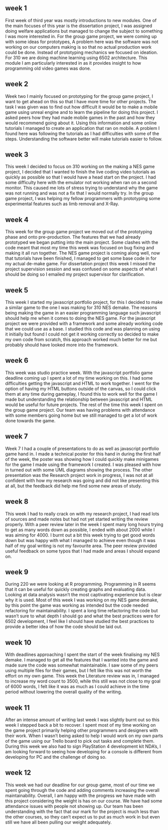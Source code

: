 ## week 1 
First week of third year was mostly introductions to new modules. One of the main focuses of this year is the dissertation project, I was assigned doing welfare applications but managed to change the subject to something I was more interested in. For the group game project, we were coming up with some ideas for prototypes, A problem here was the software was not working on our computers making is so that no actual production work could be done. Instead of prototyping mechanics we focused on ideation. For 310 we are doing machine learning using 6502 architecture. This module I am particularly interested in as it provides insight to how programming old video games was done.
## week 2
Week two I mainly focused on prototyping for the group game project, I want to get ahead on this so that I have more time for other projects. The task I was given was to find out how difficult it would be to make a mobile game using unreal engine and to learn the pipeline for doing this project. I asked peers how they had made mobile games in the past and how they would recommend going about it. Using this information and some online tutorials I managed to create an application that ran on mobile. A problem I found here was following the tutorials as I had difficulties with some of the steps. Understanding the software better will make tutorials easier to follow.
## week 3
This week I decided to focus on 310 working on the making a NES game project, I decided that I wanted to finish the live coding video tutorials as quickly as possible so that I would have a head start on the project. I had some difficulty here with the emulator not working when ran on a second monitor. This caused me lots of stress trying to understand why the game was not running and was not a fix that I would normally try. In the group game project, I was helping my fellow programmers with prototyping some experimental features such as limb removal and X-Ray.
## week 4
This week for the group game project we moved out of the prototyping phase and onto pre-production. The features that we had already prototyped we began putting into the main project. Some clashes with the code meant that most my time this week was focused on bug fixing and making it all run together. The NES game project is coming along well, now that tutorials have been finished, I managed to get some base code in for my actual de-make game. For dissertation project this week I missed the project supervision session and was confused on some aspects of what I should be doing so I emailed my project supervisor for clarification.
## week 5
This week I started my javascript portfolio project, for this I decided to make a similar game to the one I was making for 310 NES demake. The reasons being making the game in an easier programming language such javascript should help me when it comes to doing the NES game. For the javascript project we were provided with a framework and some already working code that we could use as a base. I studied this code and was planning on using it initially but found I could not get it working correctly so decided to make my own code from scratch, this approach worked much better for me but probably should have looked more into the framework.
## week 6 
This week was studio practice week. With the javascript portfolio game deadline coming up I spent a lot of my time working on this. I had some difficulties getting the javascript and HTML to work together. I went for the option of having my HTML buttons outside of the canvas, so I could click them at any time during gameplay, I found this to work well for the game I made but understanding the relationship between javascript and HTML would be useful for future projects. The rest of the time this week I spent on the group game project. Our team was having problems with attendance with some members going home but we still managed to get a lot of work done towards the game.
## week 7 
Week 7 I had a couple of presentations to do as well as javascript portfolio game hand in. I made a technical poster for this hand in during the first half of the week, the poster was showing how I could quickly make minigames for the game I made using the framework I created. I was pleased with how in turned out with some UML diagrams showing the process. The other presentation was the Research project work in progress, I was not at all confident with how my research was going and did not like presenting this at all, but the feedback did help me find some new areas of study.
## week 8
This week I had to really crack on with my research project, I had read lots of sources and made notes but had not yet started writing the review properly. With a peer review later in the week I spent many long hours trying to get as many words down as possible, I ended with about 2000 while I was aiming for 4000. I burnt out a bit this week trying to get good words down but was happy with what I managed to achieve even though it was half of my goal writing is not my favourite area. The peer review provided useful feedback on some typos that I had made and areas I should expand on.
## week 9
During 220 we were looking at R programming. Programming in R seems that it can be useful for quickly creating graphs and evaluating data. Looking at data analysis wasn’t the most captivating experience but is clear why it is used. Most of this week I was working on my NES game demake, by this point the game was working as intended but the code needed refactoring for maintainability. I spent a long time refactoring the code but wasn’t sure to what depth I should go and what the best practices were for 6502 development, I feel like I should have studied the best practices to provide a  better idea of how the code should be laid out.
## week 10 
With deadlines approaching I spent the start of the week finalising my NES demake. I managed to get all the features that I wanted into the game and made sure the code was somewhat maintainable. I saw some of my peers using multiple files for their games, but I felt like this was not worth the effort on my own game. This week the Literature review was in, I managed to increase my word count to 3500, while this still was not close to my goal of 6000 words, I felt like it was as much as I could achieve in the time period without lowering the overall quality of the writing.
## week 11
After an intense amount of writing last week I was slightly burnt out so this week I stepped back a bit to recover. I spent most of my time working on the game project primarily helping other programmers and designers with their work. When I wasn’t being asked to help I would work on my own parts of the game using our Trello board to pick out tasks and complete them. During this week we also had to sign PlayStation 4 development kit NDA’s, I am looking forward to seeing how developing for a console is different from developing for PC and the challenge of doing so.
## week 12 
This week we had our deadline for our group game, most of our time we spent going through the code and adding comments increasing the overall maintainability. Overall, I am happy with the progress we have made with this project considering the weight is has on our course. We have had some attendance issues with people not showing up. Our team has been understanding with the fact that our mark for the project is much less than the other courses, so they can’t expect us to put as much work in but even still we have all been pulling our weight adequately.  
